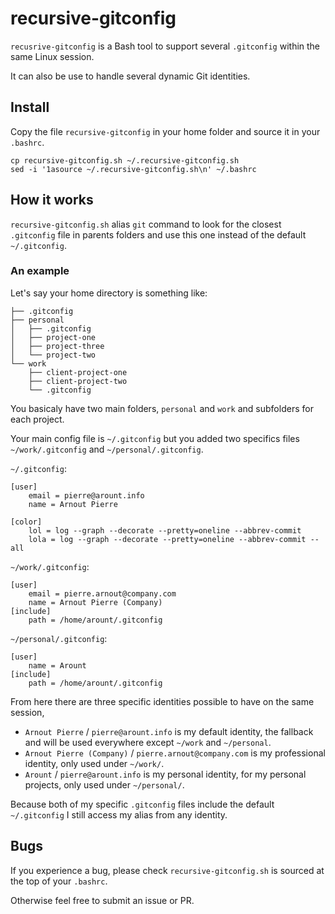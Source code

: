 recursive-gitconfig
===================

`recusrive-gitconfig` is a Bash tool to support several `.gitconfig` within the same Linux session.

It can also be use to handle several dynamic Git identities.


Install
-------

Copy the file `recursive-gitconfig` in your home folder and source it in your `.bashrc`.


    cp recursive-gitconfig.sh ~/.recursive-gitconfig.sh
	sed -i '1asource ~/.recursive-gitconfig.sh\n' ~/.bashrc


How it works
------------

`recursive-gitconfig.sh` alias `git` command to look for the closest `.gitconfig` file in parents folders and use this one instead of the default `~/.gitconfig`.

### An example

Let's say your home directory is something like:

	├── .gitconfig
	├── personal
	│   ├── .gitconfig
	│   ├── project-one
	│   ├── project-three
	│   └── project-two
	└── work
		├── client-project-one
		├── client-project-two
		└── .gitconfig

You basicaly have two main folders, `personal` and `work` and subfolders for each project.

Your main config file is `~/.gitconfig` but you added two specifics files `~/work/.gitconfig` and `~/personal/.gitconfig`.


`~/.gitconfig`:


	[user]
		email = pierre@arount.info
		name = Arnout Pierre

	[color]
		lol = log --graph --decorate --pretty=oneline --abbrev-commit
		lola = log --graph --decorate --pretty=oneline --abbrev-commit --all



`~/work/.gitconfig`:


	[user]
		email = pierre.arnout@company.com
		name = Arnout Pierre (Company)
	[include]
		path = /home/arount/.gitconfig



`~/personal/.gitconfig`:


    [user]
		name = Arount
	[include]
		path = /home/arount/.gitconfig


From here there are three specific identities possible to have on the same session,


 + `Arnout Pierre` / `pierre@arount.info` is my default identity, the fallback and will be used everywhere except `~/work` and `~/personal`.
 + `Arnout Pierre (Company)` / `pierre.arnout@company.com` is my professional identity, only used under `~/work/`.
 + `Arount` / `pierre@arount.info` is my personal identity, for my personal projects, only used under `~/personal/`.


Because both of my specific `.gitconfig` files include the default `~/.gitconfig` I still access my alias from any identity.


Bugs
----

If you experience a bug, please check `recursive-gitconfig.sh` is sourced at the top of your `.bashrc`.

Otherwise feel free to submit an issue or PR.

